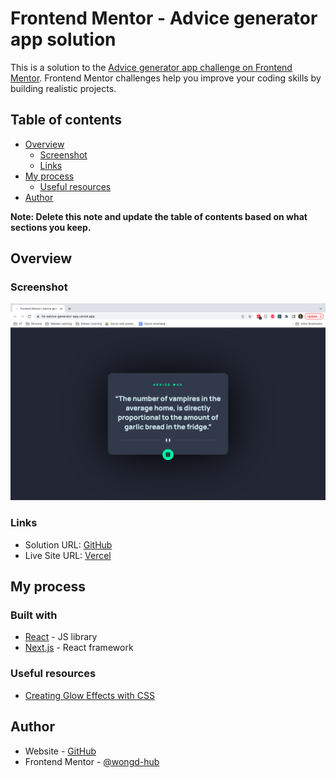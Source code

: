 # Frontend Mentor - Advice generator app solution

This is a solution to the [Advice generator app challenge on Frontend Mentor](https://www.frontendmentor.io/challenges/advice-generator-app-QdUG-13db). Frontend Mentor challenges help you improve your coding skills by building realistic projects.

## Table of contents

- [Overview](#overview)
  - [Screenshot](#screenshot)
  - [Links](#links)
- [My process](#my-process)
  - [Useful resources](#useful-resources)
- [Author](#author)

**Note: Delete this note and update the table of contents based on what sections you keep.**

## Overview
### Screenshot

![](./screenshot.png)

### Links

- Solution URL: [GitHub](https://github.com/wongd-hub/fm-advice-generator-app/)
- Live Site URL: [Vercel](https://fm-advice-generator-app.vercel.app/)

## My process

### Built with

- [React](https://reactjs.org/) - JS library
- [Next.js](https://nextjs.org/) - React framework

### Useful resources

- [Creating Glow Effects with CSS](https://codersblock.com/blog/creating-glow-effects-with-css/)

## Author

- Website - [GitHub](https://github.com/wongd-hub)
- Frontend Mentor - [@wongd-hub](https://www.frontendmentor.io/profile/wongd-hub)
